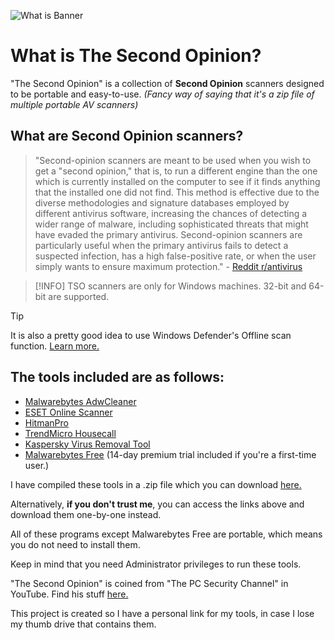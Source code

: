 ![What is Banner](/banner_whatis.png)
# What is The Second Opinion?
"The Second Opinion" is a collection of **Second Opinion** scanners designed to be portable and easy-to-use. *(Fancy way of saying that it's a zip file of multiple portable AV scanners)*

## What are Second Opinion scanners?
>"Second-opinion scanners are meant to be used when you wish to get a "second opinion," that is, to run a different engine than the one which is currently installed on the computer to see if it finds anything that the installed one did not find. This method is effective due to the diverse methodologies and signature databases employed by different antivirus software, increasing the chances of detecting a wider range of malware, including sophisticated threats that might have evaded the primary antivirus. Second-opinion scanners are particularly useful when the primary antivirus fails to detect a suspected infection, has a high false-positive rate, or when the user simply wants to ensure maximum protection." - [Reddit r/antivirus](https://old.reddit.com/r/antivirus/wiki/index#wiki_second-opinion_scanners)

> [!INFO]
> TSO scanners are only for Windows machines. 32-bit and 64-bit are supported.

> [!TIP]
> It is also a pretty good idea to use Windows Defender's Offline scan function. <a href="https://learn.microsoft.com/en-us/defender-endpoint/microsoft-defender-offline">Learn more.</a>

## The tools included are as follows:
- [Malwarebytes AdwCleaner](https://www.malwarebytes.com/adwcleaner)
- [ESET Online Scanner](https://www.eset.com/int/home/online-scanner/)
- [HitmanPro](https://www.hitmanpro.com/en-us/downloads)
- [TrendMicro Housecall](https://www.trendmicro.com/en_ca/forHome/products/housecall.html)
- [Kaspersky Virus Removal Tool](https://www.kaspersky.com/downloads/free-virus-removal-tool)
- [Malwarebytes Free](https://www.malwarebytes.com/) (14-day premium trial included if you're a first-time user.)

I have compiled these tools in a .zip file which you can download [here.](/download.md)

Alternatively, **if you don't trust me**, you can access the links above and download them one-by-one instead.

All of these programs except Malwarebytes Free are portable, which means you do not need to install them.

Keep in mind that you need Administrator privileges to run these tools.

"The Second Opinion" is coined from "The PC Security Channel" in YouTube. Find his stuff [here.](https://www.youtube.com/@pcsecuritychannel)

This project is created so I have a personal link for my tools, in case I lose my thumb drive that contains them.

